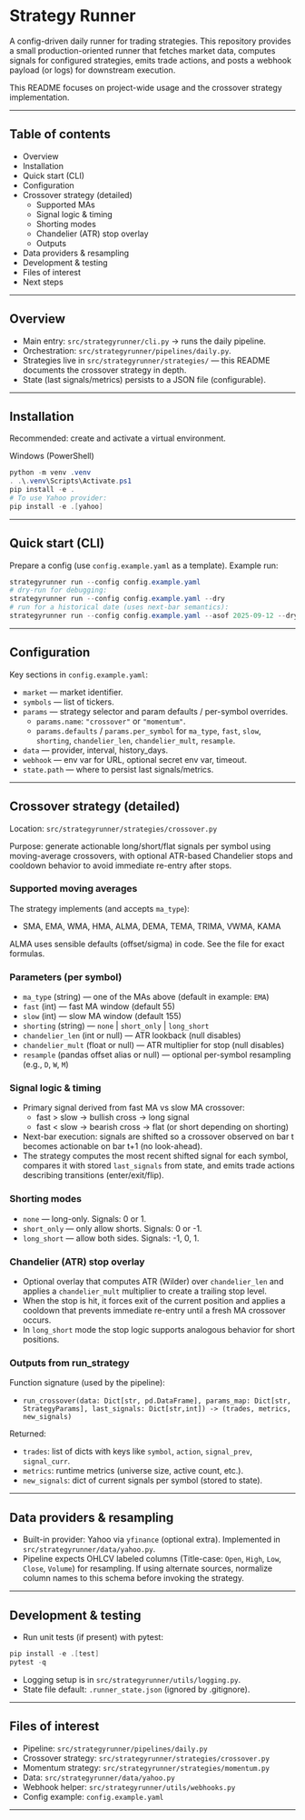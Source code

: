 # Strategy Runner

A config-driven daily runner for trading strategies. This repository provides a small production-oriented runner that fetches market data, computes signals for configured strategies, emits trade actions, and posts a webhook payload (or logs) for downstream execution.

This README focuses on project-wide usage and the crossover strategy implementation.

---

## Table of contents
- Overview
- Installation
- Quick start (CLI)
- Configuration
- Crossover strategy (detailed)
  - Supported MAs
  - Signal logic & timing
  - Shorting modes
  - Chandelier (ATR) stop overlay
  - Outputs
- Data providers & resampling
- Development & testing
- Files of interest
- Next steps

---

## Overview
- Main entry: `src/strategyrunner/cli.py` → runs the daily pipeline.
- Orchestration: `src/strategyrunner/pipelines/daily.py`.
- Strategies live in `src/strategyrunner/strategies/` — this README documents the crossover strategy in depth.
- State (last signals/metrics) persists to a JSON file (configurable).

---

## Installation
Recommended: create and activate a virtual environment.

Windows (PowerShell)
```powershell
python -m venv .venv
. .\.venv\Scripts\Activate.ps1
pip install -e .
# To use Yahoo provider:
pip install -e .[yahoo]
```

---

## Quick start (CLI)
Prepare a config (use `config.example.yaml` as a template). Example run:
```powershell
strategyrunner run --config config.example.yaml
# dry-run for debugging:
strategyrunner run --config config.example.yaml --dry
# run for a historical date (uses next-bar semantics):
strategyrunner run --config config.example.yaml --asof 2025-09-12 --dry
```

---

## Configuration
Key sections in `config.example.yaml`:
- `market` — market identifier.
- `symbols` — list of tickers.
- `params` — strategy selector and param defaults / per-symbol overrides.
  - `params.name`: `"crossover"` or `"momentum"`.
  - `params.defaults` / `params.per_symbol` for `ma_type`, `fast`, `slow`, `shorting`, `chandelier_len`, `chandelier_mult`, `resample`.
- `data` — provider, interval, history_days.
- `webhook` — env var for URL, optional secret env var, timeout.
- `state.path` — where to persist last signals/metrics.

---

## Crossover strategy (detailed)

Location: `src/strategyrunner/strategies/crossover.py`

Purpose: generate actionable long/short/flat signals per symbol using moving-average crossovers, with optional ATR-based Chandelier stops and cooldown behavior to avoid immediate re-entry after stops.

### Supported moving averages
The strategy implements (and accepts `ma_type`):
- SMA, EMA, WMA, HMA, ALMA, DEMA, TEMA, TRIMA, VWMA, KAMA

ALMA uses sensible defaults (offset/sigma) in code. See the file for exact formulas.

### Parameters (per symbol)
- `ma_type` (string) — one of the MAs above (default in example: `EMA`)
- `fast` (int) — fast MA window (default 55)
- `slow` (int) — slow MA window (default 155)
- `shorting` (string) — `none` | `short_only` | `long_short`
- `chandelier_len` (int or null) — ATR lookback (null disables)
- `chandelier_mult` (float or null) — ATR multiplier for stop (null disables)
- `resample` (pandas offset alias or null) — optional per-symbol resampling (e.g., `D`, `W`, `M`)

### Signal logic & timing
- Primary signal derived from fast MA vs slow MA crossover:
  - fast > slow → bullish cross → long signal
  - fast < slow → bearish cross → flat (or short depending on shorting)
- Next-bar execution: signals are shifted so a crossover observed on bar t becomes actionable on bar t+1 (no look-ahead).
- The strategy computes the most recent shifted signal for each symbol, compares it with stored `last_signals` from state, and emits trade actions describing transitions (enter/exit/flip).

### Shorting modes
- `none` — long-only. Signals: 0 or 1.
- `short_only` — only allow shorts. Signals: 0 or -1.
- `long_short` — allow both sides. Signals: -1, 0, 1.

### Chandelier (ATR) stop overlay
- Optional overlay that computes ATR (Wilder) over `chandelier_len` and applies a `chandelier_mult` multiplier to create a trailing stop level.
- When the stop is hit, it forces exit of the current position and applies a cooldown that prevents immediate re-entry until a fresh MA crossover occurs.
- In `long_short` mode the stop logic supports analogous behavior for short positions.

### Outputs from run_strategy
Function signature (used by the pipeline):
- `run_crossover(data: Dict[str, pd.DataFrame], params_map: Dict[str, StrategyParams], last_signals: Dict[str,int]) -> (trades, metrics, new_signals)`

Returned:
- `trades`: list of dicts with keys like `symbol`, `action`, `signal_prev`, `signal_curr`.
- `metrics`: runtime metrics (universe size, active count, etc.).
- `new_signals`: dict of current signals per symbol (stored to state).

---

## Data providers & resampling
- Built-in provider: Yahoo via `yfinance` (optional extra). Implemented in `src/strategyrunner/data/yahoo.py`.
- Pipeline expects OHLCV labeled columns (Title-case: `Open`, `High`, `Low`, `Close`, `Volume`) for resampling. If using alternate sources, normalize column names to this schema before invoking the strategy.

---

## Development & testing
- Run unit tests (if present) with pytest:
```powershell
pip install -e .[test]
pytest -q
```
- Logging setup is in `src/strategyrunner/utils/logging.py`.
- State file default: `.runner_state.json` (ignored by .gitignore).

---

## Files of interest
- Pipeline: `src/strategyrunner/pipelines/daily.py`
- Crossover strategy: `src/strategyrunner/strategies/crossover.py`
- Momentum strategy: `src/strategyrunner/strategies/momentum.py`
- Data: `src/strategyrunner/data/yahoo.py`
- Webhook helper: `src/strategyrunner/utils/webhooks.py`
- Config example: `config.example.yaml`

---
```